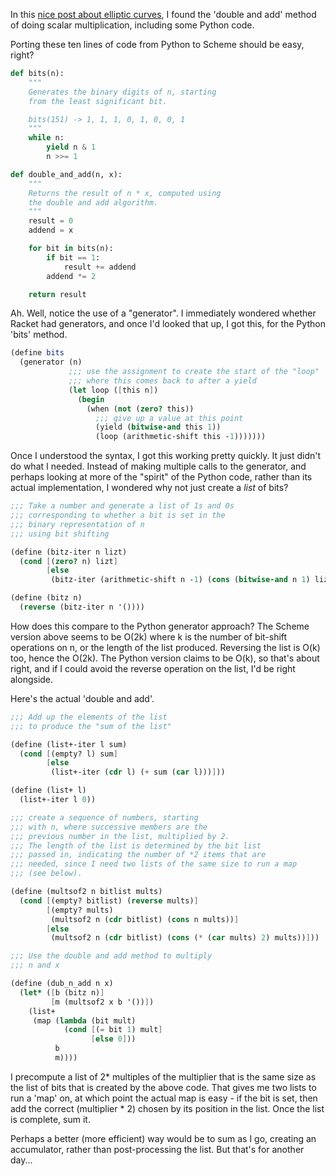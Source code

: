 In this [nice post about elliptic curves](https://andrea.corbellini.name/2015/05/17/elliptic-curve-cryptography-a-gentle-introduction/), I found the 'double and add' method of doing scalar multiplication, including some Python code. 

Porting these ten lines of code from Python to Scheme should be easy, right?

```python
def bits(n):
    """
    Generates the binary digits of n, starting
    from the least significant bit.

    bits(151) -> 1, 1, 1, 0, 1, 0, 0, 1
    """
    while n:
        yield n & 1
        n >>= 1

def double_and_add(n, x):
    """
    Returns the result of n * x, computed using
    the double and add algorithm.
    """
    result = 0
    addend = x

    for bit in bits(n):
        if bit == 1:
            result += addend
        addend *= 2

    return result
```

Ah. Well, notice the use of a "generator". I immediately wondered whether Racket had generators, and once I'd looked that up, I got this, for the Python 'bits' method.

```scheme
(define bits
  (generator (n)
             ;;; use the assignment to create the start of the "loop"
             ;;; where this comes back to after a yield
             (let loop ([this n])
               (begin
                 (when (not (zero? this))
                   ;;; give up a value at this point
                   (yield (bitwise-and this 1))
                   (loop (arithmetic-shift this -1)))))))
```

Once I understood the syntax, I got this working pretty quickly. It just didn't do what I needed. Instead of making multiple calls to the generator, and perhaps looking at more of the "spirit" of the Python code, rather than its actual implementation, I wondered why not just create a _list_ of bits?

```scheme
;;; Take a number and generate a list of 1s and 0s
;;; corresponding to whether a bit is set in the
;;; binary representation of n
;;; using bit shifting

(define (bitz-iter n lizt)
  (cond [(zero? n) lizt]
        [else
         (bitz-iter (arithmetic-shift n -1) (cons (bitwise-and n 1) lizt))]))

(define (bitz n)
  (reverse (bitz-iter n '())))
```

How does this compare to the Python generator approach? The Scheme version above seems to be O(2k) where k is the number of bit-shift operations on n, or the length of the list produced. Reversing the list is O(k) too, hence the O(2k). The Python version claims to be O(k), so that's about right, and if I could avoid the reverse operation on the list, I'd be right alongside. 

Here's the actual 'double and add'.  

```scheme
;;; Add up the elements of the list
;;; to produce the "sum of the list"

(define (list+-iter l sum)
  (cond [(empty? l) sum]
        [else
         (list+-iter (cdr l) (+ sum (car l)))]))

(define (list+ l)
  (list+-iter l 0))

;;; create a sequence of numbers, starting
;;; with n, where successive members are the
;;; previous number in the list, multiplied by 2.
;;; The length of the list is determined by the bit list
;;; passed in, indicating the number of *2 items that are
;;; needed, since I need two lists of the same size to run a map
;;; (see below).

(define (multsof2 n bitlist mults)
  (cond [(empty? bitlist) (reverse mults)]
        [(empty? mults)
         (multsof2 n (cdr bitlist) (cons n mults))]
        [else
         (multsof2 n (cdr bitlist) (cons (* (car mults) 2) mults))]))

;;; Use the double and add method to multiply
;;; n and x

(define (dub_n_add n x)
  (let* ([b (bitz n)]
         [m (multsof2 x b '())])
    (list+
     (map (lambda (bit mult)
            (cond [(= bit 1) mult]
                  [else 0]))
          b
          m))))
```

I precompute a list of 2* multiples of the multiplier that is the same size as the list of bits that is created by the above code. That gives me two lists to run a 'map' on, at which point the actual map is easy - if the bit is set, then add the correct (multiplier * 2) chosen by its position in the list. Once the list is complete, sum it. 

Perhaps a better (more efficient) way would be to sum as I go, creating an accumulator, rather than post-processing the list. But that's for another day...

